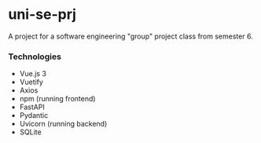 # uni-se-prj
A project for a software engineering "group" project class from semester 6.

### Technologies
* Vue.js 3
* Vuetify
* Axios
* npm (running frontend)
* FastAPI
* Pydantic
* Uvicorn (running backend)
* SQLite
